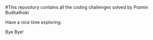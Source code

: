 #This repository contains all the coding challenges solved by Pramin Budhathoki

Have a nice time exploring.

Bye Bye!
